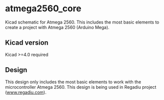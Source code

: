 # atmega2560_core
Kicad schematic for Atmega 2560. This includes the most basic elements to create a project with Atmega 2560 (Arduino Mega).

## Kicad version
Kicad >=4.0 required 

## Design 
This design only includes the most basic elements to work with the microcontroller Atmega 2560. This design is being used in Regadiu project (www.regadiu.com).
